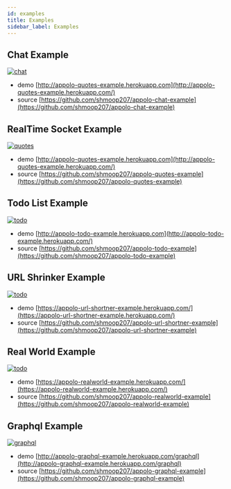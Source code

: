 ```yaml
---
id: examples
title: Examples
sidebar_label: Examples
---
```


## Chat Example
[![chat](/img/chat.png)](http://appolo-chat-example.herokuapp.com)
- demo [http://appolo-quotes-example.herokuapp.com](http://appolo-quotes-example.herokuapp.com/)
- source [https://github.com/shmoop207/appolo-chat-example](https://github.com/shmoop207/appolo-chat-example)

## RealTime Socket Example
[![quotes](/img/quotes.png)](http://appolo-quotes-example.herokuapp.com/)
- demo [http://appolo-quotes-example.herokuapp.com](http://appolo-quotes-example.herokuapp.com/)
- source [https://github.com/shmoop207/appolo-quotes-example](https://github.com/shmoop207/appolo-quotes-example)

## Todo List Example
[![todo](/img/todo.png)](http://appolo-todo-example.herokuapp.com/)
- demo [http://appolo-todo-example.herokuapp.com](http://appolo-todo-example.herokuapp.com/)
- source [https://github.com/shmoop207/appolo-todo-example](https://github.com/shmoop207/appolo-todo-example)

## URL Shrinker Example
[![todo](/img/appolo-url-shortner-example.png)](https://appolo-url-shortner-example.herokuapp.com/)
- demo [https://appolo-url-shortner-example.herokuapp.com/](https://appolo-url-shortner-example.herokuapp.com/)
- source [https://github.com/shmoop207/appolo-url-shortner-example](https://github.com/shmoop207/appolo-url-shortner-example)


## Real World Example
[![todo](/img/appolo-realworld-example.jpg)](https://appolo-realworld-example.herokuapp.com/)
- demo [https://appolo-realworld-example.herokuapp.com/](https://appolo-realworld-example.herokuapp.com/)
- source [https://github.com/shmoop207/appolo-realworld-example](https://github.com/shmoop207/appolo-realworld-example)


## Graphql Example
[![graphql](/img/graphql.jpg)](http://appolo-graphql-example.herokuapp.com/graphql)

- demo [http://appolo-graphql-example.herokuapp.com/graphql](http://appolo-graphql-example.herokuapp.com/graphql)
- source [https://github.com/shmoop207/appolo-graphql-example](https://github.com/shmoop207/appolo-graphql-example)
